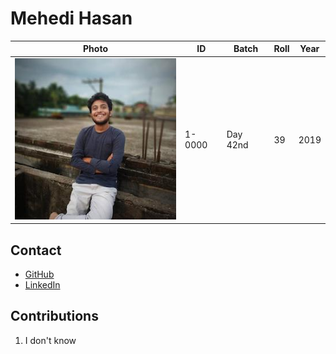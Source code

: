 # Mehedi Hasan

| Photo                    | ID     | Batch    | Roll | Year |
| ------------------------ | ------ | -------- | ---- | ---- |
| ![](_assets/1-0000.jpeg) | 1-0000 | Day 42nd | 39   | 2019 |

## Contact

- [GitHub](https://github.com/lifeoflikhon)
- [LinkedIn](https://www.linkedin.com/in/lifeoflikhon)

## Contributions

1. I don't know

